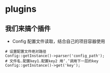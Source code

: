 # plugins
## 我们来搞个插件
 - Config 配置文件读取，结合自己的项目容器使用
```
# 设置配置文件绝对路径
Config::getInstance()->parser('config_path');
# 文件名.配置key1.配置key2 用‘.’调用下一层的key
Config::getInstance()->get('key');
```
